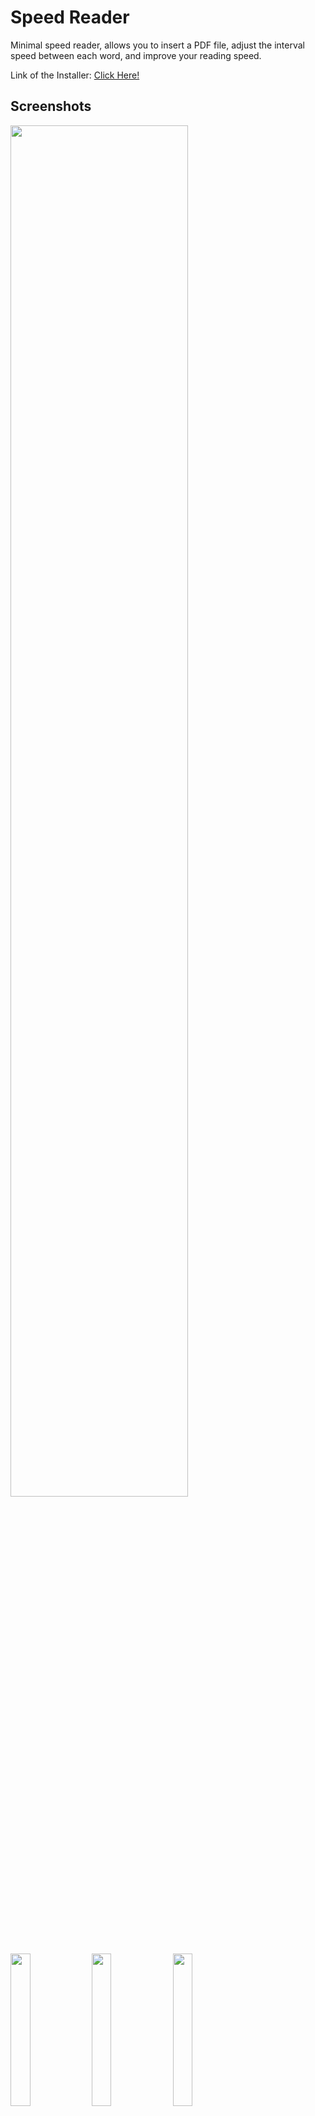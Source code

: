 # Speed Reader

Minimal speed reader, allows you to insert a PDF file, adjust the interval speed between each word, and improve your reading speed.

Link of the Installer: [Click Here!](https://drive.google.com/file/d/12-F0wheyQfAC_4Yj0op3nFSVMXT0HjYc/view?usp=sharing)

## Screenshots

<img src="https://github.com/user-attachments/assets/2cda7283-b7e5-41fd-a844-0626ffe97bb6" width=75% height=75%>

<img src="https://github.com/user-attachments/assets/36d2775d-77f8-4c46-b03f-8dd5433a112a" width=25% height=25%>

<img src="https://github.com/user-attachments/assets/af9640b6-57f5-4f0d-9b4a-b91399a6def2" width=25% height=25%>

<img src="https://github.com/user-attachments/assets/8665ec83-5e16-4fbe-a8dc-8096185c629a" width=25% height=25%>

## Features

- Upload and parse PDF files
- Adjust the reading speed interval
- Simple and intuitive user interface
- Dark mode support
- Electron-based desktop application


## Installation

1. Clone the repository:

   ```sh
   git clone https://github.com/silassequeira/speed-reader.git
   cd speed-reader
   ```

2. Install dependencies:

   ```sh
   npm install
   ```

3. Build the application:

   ```sh
   npm run build
   ```

4. Start the application:
   ```sh
   npm start
   ```

## Usage

1. Launch the application.
2. Click on the "Upload PDF" button to select a PDF file.
3. Adjust the reading speed interval using the provided controls.
4. Start reading and improve your speed!

## Development

### Scripts

- `npm run installserver`: Installs server dependencies.
- `npm run installfrontend`: Installs frontend dependencies.
- `npm run server`: Starts the backend server.
- `npm run viteapp`: Starts the Vite development server for the frontend.
- `npm run frontend`: Opens the frontend in Chrome and runs both the server and Vite app.
- `npm run build`: Builds the frontend.
- `npm run app`: Opens the frontend in Chrome and runs the server.

- `npm run electron`: Starts the Electron application.
- `npm run electronBuild`: Builds the Electron application.
- `npm run electronBuildFrontend`: Builds the frontend for the Electron application.

### Dependencies

- `electron`: Framework for building cross-platform desktop apps.
- `express`: Web framework for Node.js.
- `multer`: Middleware for handling `multipart/form-data`.
- `pdf-parse`: Library for parsing PDF files.
- `cors`: Middleware for enabling CORS.
- `axios`: Promise-based HTTP client for the browser and Node.js.
- `pdfjs-dist`: PDF parsing library.
- `prop-types`: Runtime type checking for React props.
- `react`: JavaScript library for building user interfaces.
- `react-dom`: Entry point to the DOM and server renderers for React.

### DevDependencies

- `electron-builder`: Tool for packaging and building Electron apps.
- `vite`: Next-generation frontend tooling.
- `eslint`: Pluggable JavaScript linter.
- `@vitejs/plugin-react-swc`: Vite plugin for React with SWC.
- `@eslint/js`: ESLint's JavaScript configuration.
- `@types/react`: TypeScript definitions for React.
- `@types/react-dom`: TypeScript definitions for React DOM.
- `eslint-plugin-react-hooks`: ESLint plugin for React hooks.
- `eslint-plugin-react-refresh`: ESLint plugin for React Refresh.
- `globals`: Global variables for ESLint.

## Contributing

Contributions are welcome! Please open an issue or submit a pull request.

## License

This project is licensed under the MIT License. See the [LICENSE](LICENSE) file for details.

## Acknowledgements

- [Electron](https://www.electronjs.org/)
- [Express](https://expressjs.com/)
- [Multer](https://github.com/expressjs/multer)
- [pdf-parse](https://github.com/modesty/pdf-parse)
- [React](https://reactjs.org/)
- [Vite](https://vitejs.dev/)
